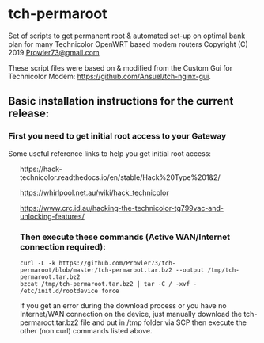 # tch-permaroot
Set of scripts to get permanent root & automated set-up on optimal bank plan for many Technicolor OpenWRT based modem routers
Copyright (C) 2019  Prowler73@gmail.com

These script files were based on & modified from the Custom Gui for Technicolor Modem:
<https://github.com/Ansuel/tch-nginx-gui>.

<h2><strong>Basic installation instructions for the current release:</strong></h2>

<h3><strong> First you need to get initial root access to your Gateway</strong></h3>
	Some useful reference links to help you get initial root access:
<ul>
  https://hack-technicolor.readthedocs.io/en/stable/Hack%20Type%201&2/
	
  https://whirlpool.net.au/wiki/hack_technicolor
	
  https://www.crc.id.au/hacking-the-technicolor-tg799vac-and-unlocking-features/
  
<h3>Then execute these commands (Active WAN/Internet connection required):</h3>

```
curl -L -k https://github.com/Prowler73/tch-permaroot/blob/master/tch-permaroot.tar.bz2 --output /tmp/tch-permaroot.tar.bz2
bzcat /tmp/tch-permaroot.tar.bz2 | tar -C / -xvf -
/etc/init.d/rootdevice force
```
If you get an error during the download process or you have no Internet/WAN connection on the device, just manually download the tch-permaroot.tar.bz2 file and put in /tmp folder via SCP then execute the other (non curl) commands listed above.

